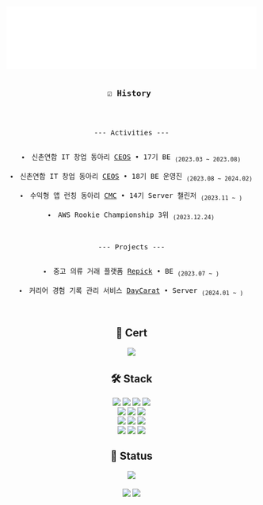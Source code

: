 <div align=center>	
  
<img width="800px" src="dashboard.svg"/>

<br>
<pre >
<h3>☑️ History </h3>
  
--- Activities ---
<li>신촌연합 IT 창업 동아리 <a href="https://github.com/CEOS-Developers">CEOS</a> • 17기 BE <sub>(2023.03 ~ 2023.08)</sub></li>
<li>신촌연합 IT 창업 동아리 <a href="https://github.com/CEOS-Developers">CEOS</a> • 18기 BE 운영진 <sub>(2023.08 ~ 2024.02)</sub></li>
<li>수익형 앱 런칭 동아리 <a href="https://github.com/Central-MakeUs">CMC</a> • 14기 Server 챌린저 <sub>(2023.11 ~ )</sub></li>
<li>AWS Rookie Championship 3위 <sub>(2023.12.24)</sub></li>

--- Projects ---
<li>중고 의류 거래 플랫폼 <a href="https://github.com/Repick-official/repick-server/tree/develop">Repick</a> • BE <sub>(2023.07 ~ )</sub></li>
<li>커리어 경험 기록 관리 서비스 <a href="https://github.com/Central-MakeUs/DayCarat-Server">DayCarat</a> • Server <sub>(2024.01 ~ )</sub></li>

</pre>

<h2>🪪 Cert</h2>
<a href="https://www.credly.com/badges/fcdbf795-a718-43c0-be3e-dd1aed7bcdf6/public_url"><img src="https://github.com/mushroom1324/repick-mobile-view/assets/76674422/5c54ce24-fc48-4e2d-8504-e01681c88e21" width="100px" /></a>

<h2>🛠 Stack</h3>
<img src="https://img.shields.io/badge/Lambda-FF9900?style=flat-square&logo=awslambda&logoColor=white"/>
<img src="https://img.shields.io/badge/ECS-FF9900?style=flat-square&logo=amazonecs&logoColor=white"/>
<img src="https://img.shields.io/badge/Docker-2496ED?style=flat-square&logo=Docker&logoColor=white"/>
<img src="https://img.shields.io/badge/Terraform-844FBA?style=flat-square&logo=Terraform&logoColor=white"/>
<br>
<img src="https://img.shields.io/badge/Spring-6DB33F?style=flat-square&logo=Spring&logoColor=white"/>
<img src="https://img.shields.io/badge/Flask-000000?style=flat-square&logo=Flask&logoColor=white"/>
<img src="https://img.shields.io/badge/React-61DAFB?style=flat-square&logo=React&logoColor=white"/>
<br>
<img src="https://img.shields.io/badge/Redis-DC382D?style=flat-square&logo=redis&logoColor=white"/>
<img src="https://img.shields.io/badge/MySQL-4479A1?style=flat-square&logo=MySQL&logoColor=white"/>
<img src="https://img.shields.io/badge/DynamoDB-4053D6?style=flat-square&logo=amazondynamodb&logoColor=white"/>
<br>
<img src="https://img.shields.io/badge/Python-3776AB?style=flat-square&logo=Python&logoColor=white"/>
<img src="https://img.shields.io/badge/Java-FF7800?style=flat-square&logo=coffeescript&logoColor=white"/>
<img src="https://img.shields.io/badge/Node.js-339933?style=flat-square&logo=Node.js&logoColor=white"/>
<br>

<h2>🔗 Status</h3>
<img src="https://komarev.com/ghpvc/?username=mushroom1324&color=blue&label=PROFILE+VIEWS"/>
<br><br>

<img height="180em" src="http://mazassumnida.wtf/api/v2/generate_badge?boj=popcorn1324"/>
<img height="180em" src="https://leetcard.jacoblin.cool/popcoder?theme=dark" />
<br><br>

</div>

